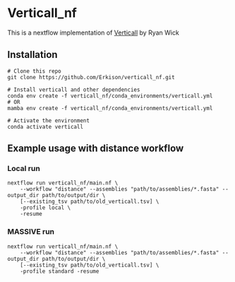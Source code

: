 # Verticall_nf
This is a nextflow implementation of [Verticall](https://github.com/rrwick/Verticall) by Ryan Wick

## Installation
```
# Clone this repo
git clone https://github.com/Erkison/verticall_nf.git

# Install verticall and other dependencies
conda env create -f verticall_nf/conda_environments/verticall.yml
# OR
mamba env create -f verticall_nf/conda_environments/verticall.yml

# Activate the environment
conda activate verticall

```

## Example usage with distance workflow

### Local run
```
nextflow run verticall_nf/main.nf \
    --workflow "distance" --assemblies "path/to/assemblies/*.fasta" --output_dir path/to/output/dir \
    [--existing_tsv path/to/old_verticall.tsv] \
    -profile local \
    -resume
```

### MASSIVE run
```
nextflow run verticall_nf/main.nf \
    --workflow "distance" --assemblies "path/to/assemblies/*.fasta" --output_dir path/to/output/dir \
    [--existing_tsv path/to/old_verticall.tsv] \
    -profile standard -resume
    
```